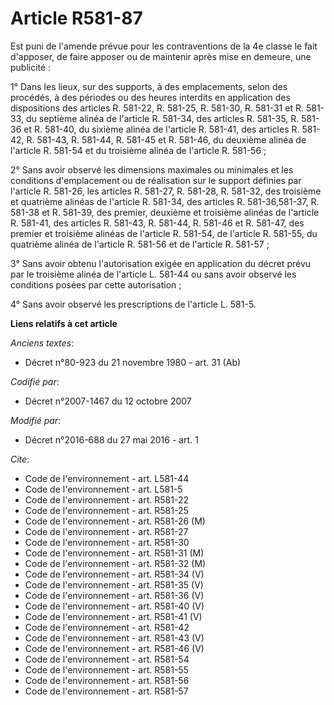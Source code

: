 # Article R581-87

Est puni de l'amende prévue pour les contraventions de la 4e classe le fait d'apposer, de faire apposer ou de maintenir après
mise en demeure, une publicité : 

1° Dans les lieux, sur des supports, à des emplacements, selon des procédés, à des périodes ou des heures interdits en
application des dispositions des articles R. 581-22, R. 581-25, R. 581-30, R. 581-31 et R. 581-33, du septième alinéa de
l'article R. 581-34, des articles R. 581-35, R. 581-36 et R. 581-40, du sixième alinéa de l'article R. 581-41, des articles
R. 581-42, R. 581-43, R. 581-44, R. 581-45 et R. 581-46, du deuxième alinéa de l'article R. 581-54 et du troisième alinéa de
l'article R. 581-56 ; 

2° Sans avoir observé les dimensions maximales ou minimales et les conditions d'emplacement ou de réalisation sur le support
définies par l'article R. 581-26, les articles R. 581-27, R. 581-28, R. 581-32, des troisième et quatrième alinéas de
l'article R. 581-34, des articles R. 581-36,581-37, R. 581-38 et R. 581-39, des premier, deuxième et troisième alinéas de
l'article R. 581-41, des articles R. 581-43, R. 581-44, R. 581-46 et R. 581-47, des premier et troisième alinéas de l'article
R. 581-54, de l'article R. 581-55, du quatrième alinéa de l'article R. 581-56 et de l'article R. 581-57 ; 

3° Sans avoir obtenu l'autorisation exigée en application du décret prévu par le troisième alinéa de l'article L. 581-44 ou
sans avoir observé les conditions posées par cette autorisation ; 

4° Sans avoir observé les prescriptions de l'article L. 581-5.

**Liens relatifs à cet article**

_Anciens textes_:

  - Décret n°80-923 du 21 novembre 1980 - art. 31 (Ab)

_Codifié par_:

  - Décret n°2007-1467 du 12 octobre 2007

_Modifié par_:

  - Décret n°2016-688 du 27 mai 2016 - art. 1

_Cite_:

  - Code de l'environnement - art. L581-44
  - Code de l'environnement - art. L581-5
  - Code de l'environnement - art. R581-22
  - Code de l'environnement - art. R581-25
  - Code de l'environnement - art. R581-26 (M)
  - Code de l'environnement - art. R581-27
  - Code de l'environnement - art. R581-30
  - Code de l'environnement - art. R581-31 (M)
  - Code de l'environnement - art. R581-32 (M)
  - Code de l'environnement - art. R581-34 (V)
  - Code de l'environnement - art. R581-35 (V)
  - Code de l'environnement - art. R581-36 (V)
  - Code de l'environnement - art. R581-40 (V)
  - Code de l'environnement - art. R581-41 (V)
  - Code de l'environnement - art. R581-42
  - Code de l'environnement - art. R581-43 (V)
  - Code de l'environnement - art. R581-46 (V)
  - Code de l'environnement - art. R581-54
  - Code de l'environnement - art. R581-55
  - Code de l'environnement - art. R581-56
  - Code de l'environnement - art. R581-57
